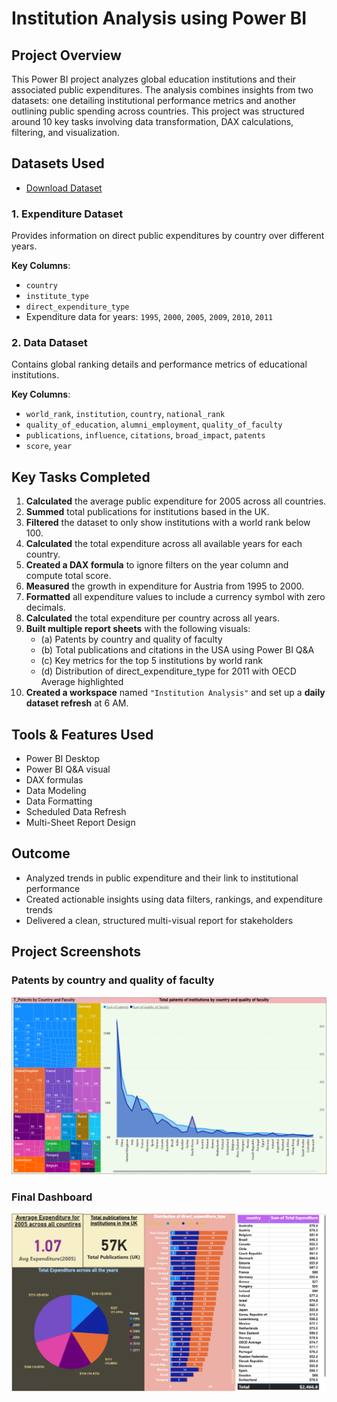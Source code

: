 # Institution Analysis using Power BI

## Project Overview

This Power BI project analyzes global education institutions and their associated public expenditures. The analysis combines insights from two datasets: one detailing institutional performance metrics and another outlining public spending across countries. This project was structured around 10 key tasks involving data transformation, DAX calculations, filtering, and visualization.


## Datasets Used
-  [Download Dataset](https://drive.google.com/file/d/1iX5Sw1h4GDgOKQEcj8Zqw0SH0UvZUU36/view)


### 1. **Expenditure Dataset**
Provides information on direct public expenditures by country over different years.

**Key Columns**:
- `country`
- `institute_type`
- `direct_expenditure_type`
- Expenditure data for years: `1995`, `2000`, `2005`, `2009`, `2010`, `2011`


### 2. **Data Dataset**
Contains global ranking details and performance metrics of educational institutions.

**Key Columns**:
- `world_rank`, `institution`, `country`, `national_rank`
- `quality_of_education`, `alumni_employment`, `quality_of_faculty`
- `publications`, `influence`, `citations`, `broad_impact`, `patents`
- `score`, `year`


## Key Tasks Completed

1. **Calculated** the average public expenditure for 2005 across all countries.
2. **Summed** total publications for institutions based in the UK.
3. **Filtered** the dataset to only show institutions with a world rank below 100.
4. **Calculated** the total expenditure across all available years for each country.
5. **Created a DAX formula** to ignore filters on the year column and compute total score.
6. **Measured** the growth in expenditure for Austria from 1995 to 2000.
7. **Formatted** all expenditure values to include a currency symbol with zero decimals.
8. **Calculated** the total expenditure per country across all years.
9. **Built multiple report sheets** with the following visuals:
   - (a) Patents by country and quality of faculty
   - (b) Total publications and citations in the USA using Power BI Q&A
   - (c) Key metrics for the top 5 institutions by world rank
   - (d) Distribution of direct_expenditure_type for 2011 with OECD Average highlighted
10. **Created a workspace** named `"Institution Analysis"` and set up a **daily dataset refresh** at 6 AM.


## Tools & Features Used

- Power BI Desktop
- Power BI Q&A visual
- DAX formulas
- Data Modeling
- Data Formatting
- Scheduled Data Refresh
- Multi-Sheet Report Design

## Outcome

- Analyzed trends in public expenditure and their link to institutional performance
- Created actionable insights using data filters, rankings, and expenditure trends
- Delivered a clean, structured multi-visual report for stakeholders

## Project Screenshots

###  Patents by country and quality of faculty
![Patents by country and quality of faculty](Patent.png)

###  Final Dashboard
![Final Dashboard](F_Dashboard.png)



